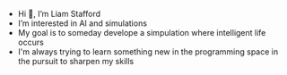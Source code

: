 - Hi 👋, I’m Liam Stafford
- I’m interested in AI and simulations
- My goal is to someday develope a simpulation where intelligent life occurs 
- I'm always trying to learn something new in the programming space in the pursuit to sharpen my skills

<!---
k-ech/k-ech is a ✨ special ✨ repository because its `README.md` (this file) appears on your GitHub profile.
You can click the Preview link to take a look at your changes.
--->
